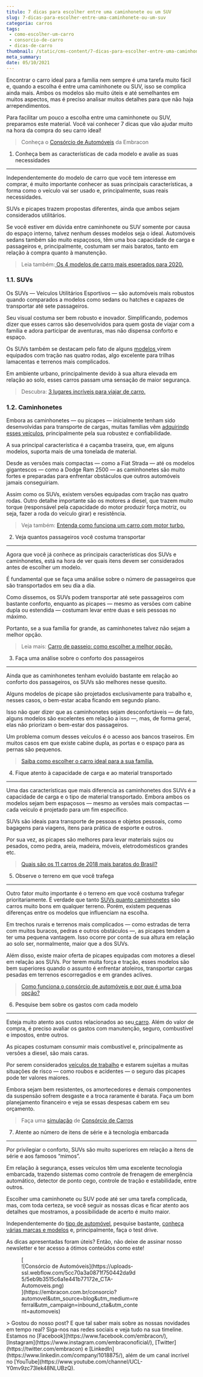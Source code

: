```yaml
---
titulo: 7 dicas para escolher entre uma caminhonete ou um SUV
slug: 7-dicas-para-escolher-entre-uma-caminhonete-ou-um-suv
categoria: carros
tags:
 - como-escolher-um-carro
 - consorcio-de-carro
 - dicas-de-carro
thumbnail: /static/cms-content/7-dicas-para-escolher-entre-uma-caminhonete-ou-um-suv.jpg
meta_summary: 
date: 05/10/2021
---
```

Encontrar o carro ideal para a família nem sempre é uma tarefa muito fácil e, quando a escolha é entre uma caminhonete ou SUV, isso se complica ainda mais. Ambos os modelos são muito úteis e até semelhantes em muitos aspectos, mas é preciso analisar muitos detalhes para que não haja arrependimentos.

Para facilitar um pouco a escolha entre uma caminhonete ou SUV, preparamos este material. Você vai conhecer 7 dicas que vão ajudar muito na hora da compra do seu carro ideal!

> Conheça o [Consórcio de Automóveis](https://www.embracon.com.br/consorcio-de-carros) da Embracon

1. Conheça bem as características de cada modelo e avalie as suas necessidades
------------------------------------------------------------------------------

Independentemente do modelo de carro que você tem interesse em comprar, é muito importante conhecer as suas principais características, a forma como o veículo vai ser usado e, principalmente, suas reais necessidades.

SUVs e picapes trazem propostas diferentes, ainda que ambos sejam considerados utilitários.

Se você estiver em dúvida entre caminhonete ou SUV somente por causa do espaço interno, talvez nenhum desses modelos seja o ideal. Automóveis sedans também são muito espaçosos, têm uma boa capacidade de carga e passageiros e, principalmente, costumam ser mais baratos, tanto em relação à compra quanto à manutenção.

> Leia também:[ Os 4 modelos de carro mais esperados para 2020. ](https://www.embracon.com.br/blog/os-4-modelos-de-carro-mais-esperados-para-2020)

### 1.1. SUVs

Os SUVs — Veículos Utilitários Esportivos — são automóveis mais robustos quando comparados a modelos como sedans ou hatches e capazes de transportar até sete passageiros.

Seu visual costuma ser bem robusto e inovador. Simplificando, podemos dizer que esses carros são desenvolvidos para quem gosta de viajar com a família e adora participar de aventuras, mas não dispensa conforto e espaço.

Os SUVs também se destacam pelo fato de alguns [modelos ](https://www.embracon.com.br/blog/sedan-ou-suv-qual-e-o-melhor-modelo)virem equipados com tração nas quatro rodas, algo excelente para trilhas lamacentas e terrenos mais complicados.

Em ambiente urbano, principalmente devido à sua altura elevada em relação ao solo, esses carros passam uma sensação de maior segurança.

> Descubra: [3 lugares incríveis para viajar de carro.](https://www.embracon.com.br/blog/3-lugares-incriveis-para-viajar-de-carro)

### 1.2. Caminhonetes

Embora as caminhonetes — ou picapes — inicialmente tenham sido desenvolvidas para transporte de cargas, muitas famílias vêm [adquirindo esses veículos](https://www.embracon.com.br/blog/4-motivos-para-voce-comprar-um-carro-novo), principalmente pela sua robustez e confiabilidade.

A sua principal característica é a caçamba traseira, que, em alguns modelos, suporta mais de uma tonelada de material.

Desde as versões mais compactas — como a Fiat Strada — até os modelos gigantescos — como a Dodge Ram 2500 — as caminhonetes são muito fortes e preparadas para enfrentar obstáculos que outros automóveis jamais conseguiriam.

Assim como os SUVs, existem versões equipadas com tração nas quatro rodas. Outro detalhe importante são os motores a diesel, que trazem muito torque (responsável pela capacidade do motor produzir força motriz, ou seja, fazer a roda do veículo girar) e resistência.

> Veja também: [Entenda como funciona um carro com motor turbo. ](https://www.embracon.com.br/blog/entenda-como-funciona-um-carro-com-motor-turbo)

2. Veja quantos passageiros você costuma transportar
----------------------------------------------------

Agora que você já conhece as principais características dos SUVs e caminhonetes, está na hora de ver quais itens devem ser considerados antes de escolher um modelo.

É fundamental que se faça uma análise sobre o número de passageiros que são transportados em seu dia a dia.

Como dissemos, os SUVs podem transportar até sete passageiros com bastante conforto, enquanto as picapes — mesmo as versões com cabine dupla ou estendida — costumam levar entre duas e seis pessoas no máximo.

Portanto, se a sua família for grande, as caminhonetes talvez não sejam a melhor opção.

> Leia mais: [Carro de passeio: como escolher a melhor opção.](https://www.embracon.com.br/blog/carro-de-passeio-como-escolher-a-melhor-opcao)

3. Faça uma análise sobre o conforto dos passageiros
----------------------------------------------------

Ainda que as caminhonetes tenham evoluído bastante em relação ao conforto dos passageiros, os SUVs são melhores nesse quesito.

Alguns modelos de picape são projetados exclusivamente para trabalho e, nesses casos, o bem-estar acaba ficando em segundo plano.

Isso não quer dizer que as caminhonetes sejam desconfortáveis — de fato, alguns modelos são excelentes em relação a isso —, mas, de forma geral, elas não priorizam o bem-estar dos passageiros.

Um problema comum desses veículos é o acesso aos bancos traseiros. Em muitos casos em que existe cabine dupla, as portas e o espaço para as pernas são pequenos.

> [Saiba como escolher o carro ideal para a sua família.](https://www.embracon.com.br/blog/carro-ideal-para-familia)

4. Fique atento à capacidade de carga e ao material transportado
----------------------------------------------------------------

Uma das características que mais diferencia as caminhonetes dos SUVs é a capacidade de carga e o tipo de material transportado. Embora ambos os modelos sejam bem espaçosos — mesmo as versões mais compactas — cada veículo é projetado para um fim específico.

SUVs são ideais para transporte de pessoas e objetos pessoais, como bagagens para viagens, itens para prática de esporte e outros.

Por sua vez, as picapes são melhores para levar materiais sujos ou pesados, como pedra, areia, madeira, móveis, eletrodomésticos grandes etc.

> [Quais são os 11 carros de 2018 mais baratos do Brasil?](https://www.embracon.com.br/blog/quais-sao-os-11-carros-2018-mais-baratos-do-brasil)

5. Observe o terreno em que você trafega
----------------------------------------

Outro fator muito importante é o terreno em que você costuma trafegar prioritariamente. É verdade que tanto [SUVs quanto caminhonetes](https://www.embracon.com.br/consorcio-de-carros) são carros muito bons em qualquer terreno. Porém, existem pequenas diferenças entre os modelos que influenciam na escolha.

Em trechos rurais e terrenos mais complicados — como estradas de terra com muitos buracos, pedras e outros obstáculos —, as picapes tendem a ter uma pequena vantagem. Isso ocorre por conta de sua altura em relação ao solo ser, normalmente, maior que a dos SUVs.

Além disso, existe maior oferta de picapes equipadas com motores a diesel em relação aos SUVs. Por terem muita força e tração, esses modelos são bem superiores quando o assunto é enfrentar atoleiros, transportar cargas pesadas em terrenos escorregadios e em grandes aclives.

> [Como funciona o consórcio de automóveis e por que é uma boa opção?](https://www.embracon.com.br/blog/como-funciona-consorcio-de-automoveis-por-que-boa-opcao)

6. Pesquise bem sobre os gastos com cada modelo
-----------------------------------------------

Esteja muito atento aos custos relacionados ao seu[ carro](https://www.embracon.com.br/blog/pensando-em-comprar-um-carro-saiba-o-que-levar-em-consideracao). Além do valor de compra, é preciso avaliar os gastos com manutenção, seguro, combustível e impostos, entre outros.

As picapes costumam consumir mais combustível e, principalmente as versões a diesel, são mais caras.

Por serem considerados [veículos de trabalho](https://www.embracon.com.br/blog/carro-zero-ou-seminovo) e estarem sujeitas a muitas situações de risco — como roubos e acidentes — o seguro das picapes pode ter valores maiores.

Embora sejam bem resistentes, os amortecedores e demais componentes da suspensão sofrem desgaste e a troca raramente é barata. Faça um bom planejamento financeiro e veja se essas despesas cabem em seu orçamento.

> Faça uma [simulação](https://www.embracon.com.br/consorcio) de [Consórcio de Carros](https://www.embracon.com.br/consorcio-de-carros)

7. Atente ao número de itens de série e à tecnologia embarcada
--------------------------------------------------------------

Por privilegiar o conforto, SUVs são muito superiores em relação a itens de série e aos famosos “mimos”.

Em relação à segurança, esses veículos têm uma excelente tecnologia embarcada, trazendo sistemas como controle de frenagem de emergência automático, detector de ponto cego, controle de tração e estabilidade, entre outros.

Escolher uma caminhonete ou SUV pode até ser uma tarefa complicada, mas, com toda certeza, se você seguir as nossas dicas e ficar atento aos detalhes que mostramos, a possibilidade de acerto é muito maior.

Independentemente do [tipo de automóvel](https://www.embracon.com.br/blog/como-funciona-consorcio-de-automoveis-por-que-boa-opcao), pesquise bastante, [conheça várias marcas e modelos](https://www.embracon.com.br/blog/os-4-modelos-de-carro-mais-esperados-para-2020) e, principalmente, faça o test drive.

As dicas apresentadas foram úteis? Então, não deixe de assinar nosso newsletter e ter acesso a ótimos conteúdos como este!

<figure class="w-richtext-figure-type-image w-richtext-align-center" style="max-width:310px">[<div>![Consórcio de Automóveis](https://uploads-ssl.webflow.com/5cc70a3a0871f750442da9d5/5eb9b3515c6a1e441b77172e_CTA-Automoveis.png)</div>](https://embracon.com.br/consorcio?automovel&utm_source=blog&utm_medium=referral&utm_campaign=inbound_cta&utm_content=automoveis)</figure>> Gostou do nosso post? E que tal saber mais sobre as nossas novidades em tempo real? Siga-nos nas redes sociais e veja tudo na sua timeline. Estamos no [Facebook](https://www.facebook.com/embracon/), [Instagram](https://www.instagram.com/embraconoficial/), [Twitter](https://twitter.com/embracon) e [LinkedIn](https://www.linkedin.com/company/1018875/), além de um canal incrível no [YouTube](https://www.youtube.com/channel/UCL-Y0mv9zc73Iek48NLUBzQ).
